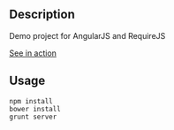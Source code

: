 ## Description

Demo project for AngularJS and RequireJS


[See in action]()

## Usage

```Shell
npm install
bower install
grunt server
```
